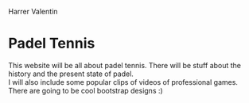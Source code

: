 Harrer Valentin
# Padel Tennis

This website will be all about padel tennis. There will be stuff about the history and the present state of padel. <br/>
I will also include some popular clips of videos of professional games. <br/>
There are going to be cool bootstrap designs :)







